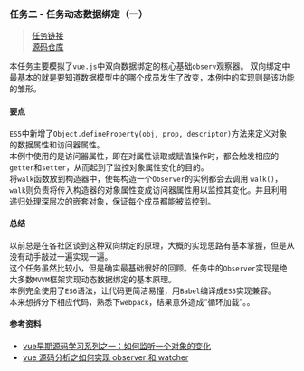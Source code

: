 ### 任务二 - 任务动态数据绑定（一）
> [任务链接](http://ife.baidu.com/course/detail/id/15)  
[源码仓库](https://github.com/DOTA2mm/ife/tree/master/task2)  

本任务主要模拟了`vue.js`中双向数据绑定的核心基础`observ`观察器。
双向绑定中最基本的就是要知道数据模型中的哪个成员发生了改变，本例中的实现则是该功能的雏形。  

#### 要点
`ES5`中新增了`Object.defineProperty(obj, prop, descriptor)`方法来定义对象的数据属性和访问器属性。  
本例中使用的是访问器属性，即在对属性读取或赋值操作时，都会触发相应的`getter`和`setter`，从而起到了监控对象属性变化的目的。  
将`walk`函数放到构造器中，使每构造一个`Observer`的实例都会去调用
`walk()`，`walk`则负责将传入构造器的对象属性变成访问器属性用以监控其变化。并且利用递归处理深层次的嵌套对象，保证每个成员都能被监控到。  
#### 总结
以前总是在各社区谈到这种双向绑定的原理，大概的实现思路有基本掌握，但是从没有动手敲过一遍实现一遍。  
这个任务虽然比较小，但是确实最基础很好的回顾。任务中的`Observer`实现是绝大多数`MVVM`框架实现动态数据绑定的基本原理。  
本例完全使用了`ES6`语法，让代码更简洁易懂，用`Babel`编译成`ES5`实现兼容。  
本来想拆分下相应代码，熟悉下`webpack`，结果意外造成“循环加载”。。

#### 参考资料
- [vue早期源码学习系列之一：如何监听一个对象的变化](https://github.com/youngwind/blog/issues/84)
- [vue 源码分析之如何实现 observer 和 watcher](https://segmentfault.com/a/1190000004384515)